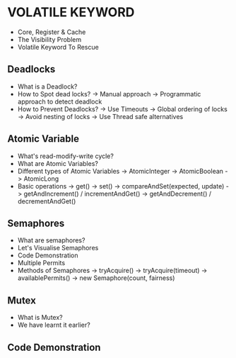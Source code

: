 # VOLATILE KEYWORD
- Core, Register & Cache
- The Visibility Problem
- Volatile Keyword To Rescue

## Deadlocks
- What is a Deadlock?
- How to Spot dead locks?
    -> Manual approach
    -> Programmatic approach to detect deadlock
- How to Prevent Deadlocks?
    -> Use Timeouts
    -> Global ordering of locks
    -> Avoid nesting of locks
    -> Use Thread safe alternatives

## Atomic Variable
- What's read-modify-write cycle?
- What are Atomic Variables?
- Different types of Atomic Variables
    -> AtomicInteger
    -> AtomicBoolean
    -> AtomicLong
- Basic operations
    -> get()
    -> set()
    -> compareAndSet(expected, update)
    -> getAndIncrement() / incrementAndGet()
    -> getAndDecrement() / decrementAndGet()

## Semaphores
- What are semaphores?
- Let's Visualise Semaphores
- Code Demonstration
- Multiple Permits
- Methods of Semaphores
    -> tryAcquire()
    -> tryAcquire(timeout)
    -> availablePermits()
    -> new Semaphore(count, fairness)

## Mutex
- What is Mutex?
- We have learnt it earlier?

## Code Demonstration